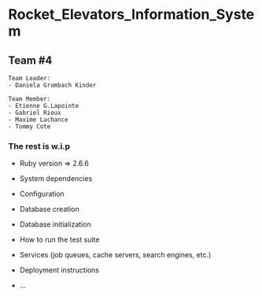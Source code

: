 # Rocket_Elevators_Information_System

## Team #4
```
Team Leader:
- Daniela Grumbach Kinder

Team Member:
- Etienne G.Lapointe
- Gabriel Rioux
- Maxime Lachance
- Tommy Cote
```


### The rest is w.i.p

* Ruby version => 2.6.6

* System dependencies

* Configuration

* Database creation

* Database initialization

* How to run the test suite

* Services (job queues, cache servers, search engines, etc.)

* Deployment instructions

* ...
